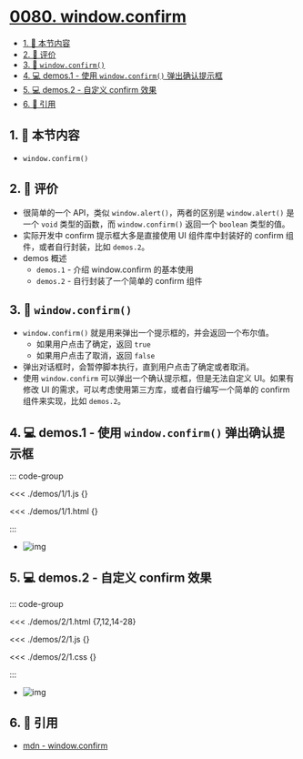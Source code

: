# [0080. window.confirm](https://github.com/tnotesjs/TNotes.javascript/tree/main/notes/0080.%20window.confirm)

<!-- region:toc -->

- [1. 🎯 本节内容](#1--本节内容)
- [2. 🫧 评价](#2--评价)
- [3. 📒 `window.confirm()`](#3--windowconfirm)
- [4. 💻 demos.1 - 使用 `window.confirm()` 弹出确认提示框](#4--demos1---使用-windowconfirm-弹出确认提示框)
- [5. 💻 demos.2 - 自定义 confirm 效果](#5--demos2---自定义-confirm-效果)
- [6. 🔗 引用](#6--引用)

<!-- endregion:toc -->

## 1. 🎯 本节内容

- `window.confirm()`

## 2. 🫧 评价

- 很简单的一个 API，类似 `window.alert()`，两者的区别是 `window.alert()` 是一个 `void` 类型的函数，而 `window.confirm()` 返回一个 `boolean` 类型的值。
- 实际开发中 confirm 提示框大多是直接使用 UI 组件库中封装好的 confirm 组件，或者自行封装，比如 `demos.2`。
- demos 概述
  - `demos.1` - 介绍 window.confirm 的基本使用
  - `demos.2` - 自行封装了一个简单的 confirm 组件

## 3. 📒 `window.confirm()`

- `window.confirm()` 就是用来弹出一个提示框的，并会返回一个布尔值。
  - 如果用户点击了确定，返回 `true`
  - 如果用户点击了取消，返回 `false`
- 弹出对话框时，会暂停脚本执行，直到用户点击了确定或者取消。
- 使用 `window.confirm` 可以弹出一个确认提示框，但是无法自定义 UI。如果有修改 UI 的需求，可以考虑使用第三方库，或者自行编写一个简单的 confirm 组件来实现，比如 `demos.2`。

## 4. 💻 demos.1 - 使用 `window.confirm()` 弹出确认提示框

::: code-group

<<< ./demos/1/1.js {}

<<< ./demos/1/1.html {}

:::

- ![img](https://cdn.jsdelivr.net/gh/tnotesjs/imgs@main/2025-01-02-09-58-44.png)

## 5. 💻 demos.2 - 自定义 confirm 效果

::: code-group

<<< ./demos/2/1.html {7,12,14-28}

<<< ./demos/2/1.js {}

<<< ./demos/2/1.css {}

:::

- ![img](https://cdn.jsdelivr.net/gh/tnotesjs/imgs@main/2025-09-03-21-53-50.png)

## 6. 🔗 引用

- [mdn - window.confirm][1]

[1]: https://developer.mozilla.org/zh-CN/docs/Web/API/Window/confirm
